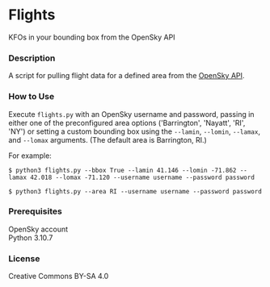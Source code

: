 # Flights

KFOs in your bounding box from the OpenSky API

### Description

A script for pulling flight data for a defined area from the [OpenSky API](https://openskynetwork.github.io/opensky-api/rest.html).

### How to Use

Execute `flights.py` with an OpenSky username and password, passing in either one
of the preconfigured area options ('Barrington', 'Nayatt', 'RI', 'NY') or setting 
a custom bounding box using the `--lamin`, `--lomin`, `--lamax`, and `--lomax` 
arguments. (The default area is Barrington, RI.)

For example:

```
$ python3 flights.py --bbox True --lamin 41.146 --lomin -71.862 --lamax 42.018 --lomax -71.120 --username username --password password
```

```
$ python3 flights.py --area RI --username username --password password
```

### Prerequisites

OpenSky account  
Python 3.10.7

### License

Creative Commons BY-SA 4.0

